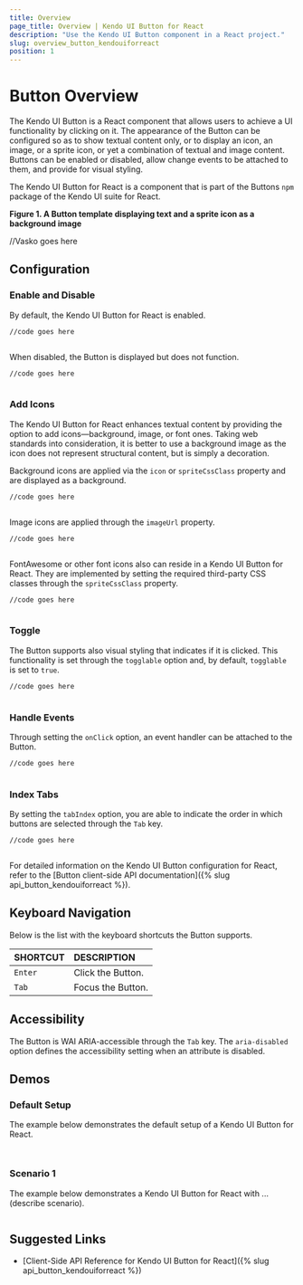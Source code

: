 ```yaml
---
title: Overview
page_title: Overview | Kendo UI Button for React
description: "Use the Kendo UI Button component in a React project."
slug: overview_button_kendouiforreact
position: 1
---
```


# Button Overview

The Kendo UI Button is a React component that allows users to achieve a UI functionality by clicking on it. The appearance of the Button can be configured so as to show textual content only, or to display an icon, an image, or a sprite icon, or yet a combination of textual and image content. Buttons can be enabled or disabled, allow change events to be attached to them, and provide for visual styling.

The Kendo UI Button for React is a component that is part of the Buttons `npm` package of the Kendo UI suite for React.

**Figure 1. A Button template displaying text and a sprite icon as a background image**

//Vasko goes here

## Configuration

### Enable and Disable

By default, the Kendo UI Button for React is enabled.

```html
//code goes here
```
```jsx
```

When disabled, the Button is displayed but does not function.

```html
//code goes here
```
```jsx
```

### Add Icons

The Kendo UI Button for React enhances textual content by providing the option to add icons&mdash;background, image, or font ones. Taking web standards into consideration, it is better to use a background image as the icon does not represent structural content, but is simply a decoration.

Background icons are applied via the `icon` or `spriteCssClass` property and are displayed as a background.

```html
//code goes here
```
```jsx

```

Image icons are applied through the `imageUrl` property.

```html
//code goes here
```
```jsx

```

FontAwesome or other font icons also can reside in a Kendo UI Button for React. They are implemented by setting the required third-party CSS classes through the `spriteCssClass` property.

```html
//code goes here
```
```jsx

```

### Toggle

The Button supports also visual styling that indicates if it is clicked. This functionality is set through the `togglable` option and, by default, `togglable` is set to `true`.

```html
//code goes here
```
```jsx

```

### Handle Events

Through setting the `onClick` option, an event handler can be attached to the Button.

```html
//code goes here
```
```jsx

```

### Index Tabs

By setting the `tabIndex` option, you are able to indicate the order in which buttons are selected through the `Tab` key.

```html
//code goes here
```
```jsx

```

For detailed information on the Kendo UI Button configuration for React, refer to the [Button client-side API documentation]({% slug api_button_kendouiforreact %}).

## Keyboard Navigation

Below is the list with the keyboard shortcuts the Button supports.

| SHORTCUT                            | DESCRIPTION         |
|:---                                 |:---                 |
| `Enter`                             | Click the Button.   |
| `Tab`                               | Focus the Button.   |

## Accessibility

The Button is WAI ARIA-accessible through the `Tab` key. The `aria-disabled` option defines the accessibility setting when an attribute is disabled.

## Demos

### Default Setup

The example below demonstrates the default setup of a Kendo UI Button for React.

```html-preview

```
```jsx

```

### Scenario 1

The example below demonstrates a Kendo UI Button for React with ... (describe scenario).

```html-preview

```

## Suggested Links

* [Client-Side API Reference for Kendo UI Button for React]({% slug api_button_kendouiforreact %})
